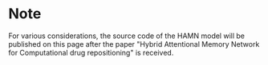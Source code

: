 # Note
For various considerations, the source code of the HAMN model will be published on this page after the paper "Hybrid Attentional Memory Network for Computational drug repositioning" is received.
